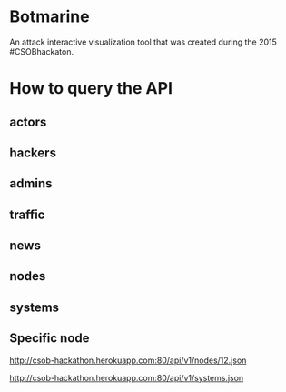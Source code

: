 # Botmarine
An attack interactive visualization tool that was created during the 2015 #CSOBhackaton.


# How to query the API
## actors 

## hackers 

## admins 

## traffic 

## news 
## nodes 
## systems 

## Specific node
http://csob-hackathon.herokuapp.com:80/api/v1/nodes/12.json


http://csob-hackathon.herokuapp.com:80/api/v1/systems.json
